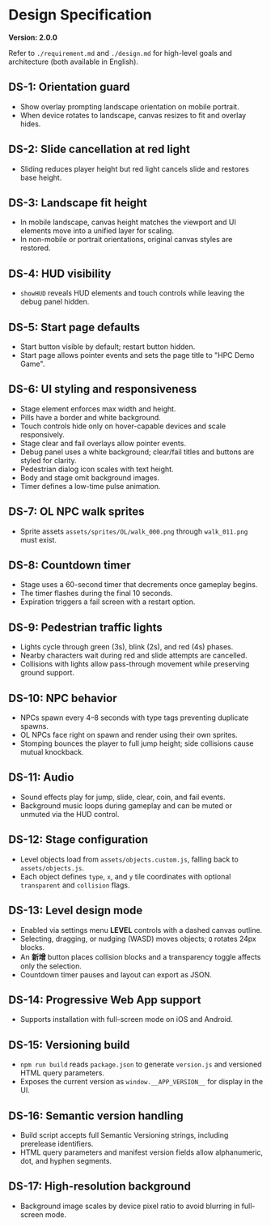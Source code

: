 # Design Specification

**Version: 2.0.0**

Refer to `./requirement.md` and `./design.md` for high-level goals and architecture (both available in English).

## DS-1: Orientation guard
- Show overlay prompting landscape orientation on mobile portrait.
- When device rotates to landscape, canvas resizes to fit and overlay hides.

## DS-2: Slide cancellation at red light
- Sliding reduces player height but red light cancels slide and restores base height.

## DS-3: Landscape fit height
- In mobile landscape, canvas height matches the viewport and UI elements move into a unified layer for scaling.
- In non-mobile or portrait orientations, original canvas styles are restored.

## DS-4: HUD visibility
- `showHUD` reveals HUD elements and touch controls while leaving the debug panel hidden.

## DS-5: Start page defaults
- Start button visible by default; restart button hidden.
- Start page allows pointer events and sets the page title to "HPC Demo Game".

## DS-6: UI styling and responsiveness
- Stage element enforces max width and height.
- Pills have a border and white background.
- Touch controls hide only on hover-capable devices and scale responsively.
- Stage clear and fail overlays allow pointer events.
- Debug panel uses a white background; clear/fail titles and buttons are styled for clarity.
- Pedestrian dialog icon scales with text height.
- Body and stage omit background images.
- Timer defines a low-time pulse animation.

## DS-7: OL NPC walk sprites
- Sprite assets `assets/sprites/OL/walk_000.png` through `walk_011.png` must exist.

## DS-8: Countdown timer
- Stage uses a 60-second timer that decrements once gameplay begins.
- The timer flashes during the final 10 seconds.
- Expiration triggers a fail screen with a restart option.

## DS-9: Pedestrian traffic lights
- Lights cycle through green (3s), blink (2s), and red (4s) phases.
- Nearby characters wait during red and slide attempts are cancelled.
- Collisions with lights allow pass-through movement while preserving ground support.

## DS-10: NPC behavior
- NPCs spawn every 4–8 seconds with type tags preventing duplicate spawns.
- OL NPCs face right on spawn and render using their own sprites.
- Stomping bounces the player to full jump height; side collisions cause mutual knockback.

## DS-11: Audio
- Sound effects play for jump, slide, clear, coin, and fail events.
- Background music loops during gameplay and can be muted or unmuted via the HUD control.

## DS-12: Stage configuration
- Level objects load from `assets/objects.custom.js`, falling back to `assets/objects.js`.
- Each object defines `type`, `x`, and `y` tile coordinates with optional `transparent` and `collision` flags.

## DS-13: Level design mode
- Enabled via settings menu **LEVEL** controls with a dashed canvas outline.
- Selecting, dragging, or nudging (WASD) moves objects; `Q` rotates 24px blocks.
- An **新增** button places collision blocks and a transparency toggle affects only the selection.
- Countdown timer pauses and layout can export as JSON.

## DS-14: Progressive Web App support
- Supports installation with full-screen mode on iOS and Android.

## DS-15: Versioning build
- `npm run build` reads `package.json` to generate `version.js` and versioned HTML query parameters.
- Exposes the current version as `window.__APP_VERSION__` for display in the UI.

## DS-16: Semantic version handling
- Build script accepts full Semantic Versioning strings, including prerelease identifiers.
- HTML query parameters and manifest version fields allow alphanumeric, dot, and hyphen segments.

## DS-17: High-resolution background
- Background image scales by device pixel ratio to avoid blurring in full-screen mode.
